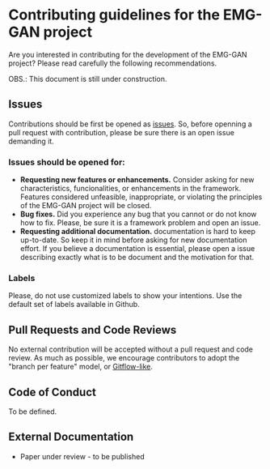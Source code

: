 # Contributing guidelines for the EMG-GAN project

Are you interested in contributing for the development of the EMG-GAN project? 
Please read carefully the following recommendations.

OBS.: This document is still under construction.

## Issues

Contributions should be first be opened as [issues](https://github.com/larocs/EMG-GAN/issues). So, before openning a pull request with contribution, please be sure there is an open issue demanding it.

### Issues should be opened for: 
* **Requesting new features or enhancements.** Consider asking for new characteristics, funcionalities, or enhancements in the framework. Features considered unfeasible, inappropriate, or violating the principles of the EMG-GAN project will be closed. 
* **Bug fixes.** Did you experience any bug that you cannot or do not know how to fix. Please, be sure it is a framework problem and open an issue.
* **Requesting additional documentation.** documentation is hard to keep up-to-date. So keep it in mind before asking for new documentation effort. If you believe a documentation is essential, please open a issue describing exactly what is to be document and the motivation for that.

### Labels
Please, do not use customized labels to show your intentions. 
Use the default set of labels available in Github.

## Pull Requests and Code Reviews

No external contribution will be accepted without a pull request and code review. As much as possible, we encourage contributors to adopt the "branch per feature" model, or [Gitflow-like](https://nvie.com/posts/a-successful-git-branching-model/).

## Code of Conduct
To be defined.

## External Documentation

* Paper under review - to be published
